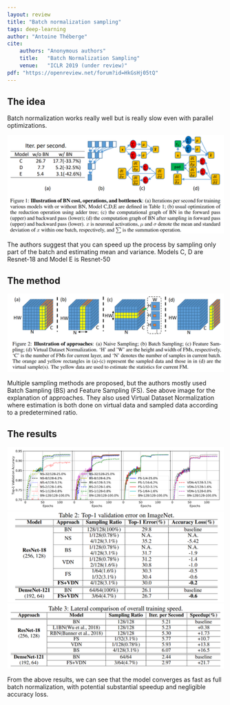 ```yaml
---
layout: review
title: "Batch normalization sampling"
tags: deep-learning
author: "Antoine Théberge"
cite:
    authors: "Anonymous authors"
    title:   "Batch Normalization Sampling"
    venue:   "ICLR 2019 (under review)"
pdf: "https://openreview.net/forum?id=HkGsHj05tQ"
---
```


## The idea
Batch normalization works really well but is really slow even with parallel optimizations.

![](/deep-learning/images/batch_normalization_sampling/slow.png)

The authors suggest that you can speed up the process by sampling only part of the batch and estimating mean and variance. Models C, D are Resnet-18 and Model E is Resnet-50

## The method

![](/deep-learning/images/batch_normalization_sampling/sampling.png)

Multiple sampling methods are proposed, but the authors mostly used Batch Sampling (BS) and Feature Sampling (FS). See above image for the explanation of approaches. They also used Virtual Dataset Normalization where estimation is both done on virtual data and sampled data according to a predetermined ratio.

## The results

![](/deep-learning/images/batch_normalization_sampling/converge.png)
![](/deep-learning/images/batch_normalization_sampling/accuracy.png)
![](/deep-learning/images/batch_normalization_sampling/speedup.png)

From the above results, we can see that the model converges as fast as full batch normalization, with potential substantial speedup and negligible accuracy loss.

